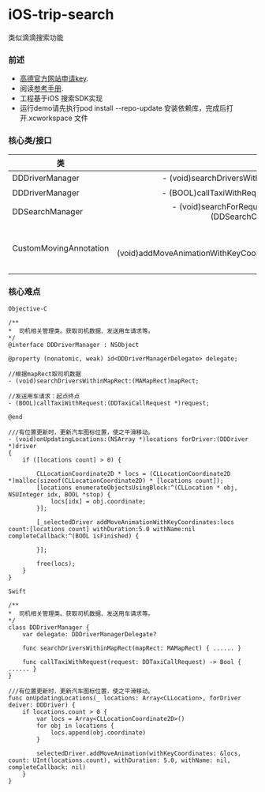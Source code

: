 iOS-trip-search
========================

类似滴滴搜索功能

### 前述

- [高德官方网站申请key](http://id.amap.com/?ref=http%3A%2F%2Fapi.amap.com%2Fkey%2F).
- 阅读[参考手册](http://api.amap.com/Public/reference/iOS%20API%20v2_3D/).
- 工程基于iOS 搜索SDK实现
- 运行demo请先执行pod install --repo-update 安装依赖库，完成后打开.xcworkspace 文件

### 核心类/接口
| 类    | 接口  | 说明   | 版本  |
| -----|:-----:|:-----:|:-----:|
| DDDriverManager | - (void)searchDriversWithinMapRect:(MAMapRect)mapRect; | 模拟获取司机数据 | n/a |
| DDDriverManager | - (BOOL)callTaxiWithRequest:(DDTaxiCallRequest *)request; | 模拟发起用车请求 | n/a |
| DDSearchManager | - (void)searchForRequest:(id)request completionBlock:(DDSearchCompletionBlock)block; | 模拟搜索目的地 | n/a |
| CustomMovingAnnotation | - (void)addMoveAnimationWithKeyCoordinates:count:duration:name:completeCallback | 继承自MAAnimatedAnnotation，为了实现汽车图标的平滑移动 | 4.5.0 |


### 核心难点
`Objective-C`
```
/**
*  司机相关管理类。获取司机数据、发送用车请求等。
*/
@interface DDDriverManager : NSObject

@property (nonatomic, weak) id<DDDriverManagerDelegate> delegate;

//根据mapRect取司机数据
- (void)searchDriversWithinMapRect:(MAMapRect)mapRect;

//发送用车请求：起点终点
- (BOOL)callTaxiWithRequest:(DDTaxiCallRequest *)request;

@end

///有位置更新时，更新汽车图标位置，使之平滑移动。
- (void)onUpdatingLocations:(NSArray *)locations forDriver:(DDDriver *)driver
{
    if ([locations count] > 0) {

        CLLocationCoordinate2D * locs = (CLLocationCoordinate2D *)malloc(sizeof(CLLocationCoordinate2D) * [locations count]);
        [locations enumerateObjectsUsingBlock:^(CLLocation * obj, NSUInteger idx, BOOL *stop) {
            locs[idx] = obj.coordinate;
        }];

        [_selectedDriver addMoveAnimationWithKeyCoordinates:locs count:[locations count] withDuration:5.0 withName:nil completeCallback:^(BOOL isFinished) {

        }];

        free(locs);
    }
}
```

`Swift`
```
/**
*  司机相关管理类。获取司机数据、发送用车请求等。
*/
class DDDriverManager {
	var delegate: DDDriverManagerDelegate?

	func searchDriversWithinMapRect(mapRect: MAMapRect) { ...... }

	func callTaxiWithRequest(request: DDTaxiCallRequest) -> Bool { ...... }
}

///有位置更新时，更新汽车图标位置，使之平滑移动。
func onUpdatingLocations(_ locations: Array<CLLocation>, forDriver deiver: DDDriver) {
    if locations.count > 0 {
        var locs = Array<CLLocationCoordinate2D>()
        for obj in locations {
            locs.append(obj.coordinate)
        }
        
        selectedDriver.addMoveAnimation(withKeyCoordinates: &locs, count: UInt(locations.count), withDuration: 5.0, withName: nil, completeCallback: nil)
    }
}
```

